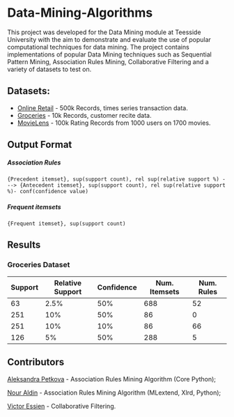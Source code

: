 # Data-Mining-Algorithms

This project was developed for the Data Mining module at Teesside University with the aim to demonstrate and evaluate the use of popular computational techniques for data mining. The project contains implementations of popular Data Mining techniques such as Sequential Pattern Mining, Association Rules Mining, Collaborative Filtering and a variety of datasets to test on.

## Datasets:
* [Online Retail](https://archive.ics.uci.edu/ml/datasets/Online+Retail) - 500k Records, times series transaction data. 
* [Groceries](https://www.kaggle.com/irfanasrullah/groceries) - 10k Records, customer recite data. 
* [MovieLens](https://grouplens.org/datasets/movielens/100k/) - 100k Rating Records from 1000 users on 1700 movies. 


## Output Format
##### Association Rules
```
{Precedent itemset}, sup(support count), rel sup(relative support %) ---> {Antecedent itemset}, sup(support count), rel sup(relative support %)- conf(confidence value)
```

##### Frequent itemsets
```
{Frequent itemset}, sup(support count)
```

## Results
### Groceries Dataset

| Support | Relative Support | Confidence | Num. Itemsets | Num. Rules |
|---------|------------------|------------|---------------|------------|
| 63      | 2.5%             | 50%        | 688           | 52         |
| 251     | 10%              | 50%        | 86            | 0          |
| 251     | 10%              | 10%        | 86            | 66         |
| 126     | 5%               | 50%        | 288           | 5          |


## Contributors
[Aleksandra Petkova](https://github.com/aleksandra1617) - Association Rules Mining Algorithm (Core Python);

[Nour Aldin](https://github.com/NourAldinAlmubarak) - Association Rules Mining Algorithm (MLextend, Xlrd, Python);

[Victor Essien](https://github.com/vicrichy87) - Collaborative Filtering.
